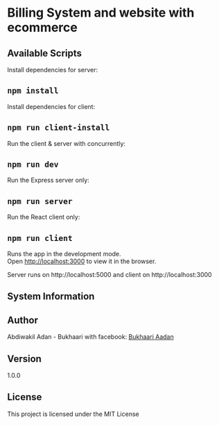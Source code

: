 # Billing System and website with ecommerce

## Available Scripts

 Install dependencies for server:
## `npm install`

 Install dependencies for client:
## `npm run client-install`

 Run the client & server with concurrently:
## `npm run dev`

Run the Express server only:
## `npm run server`

Run the React client only:
## `npm run client`

Runs the app in the development mode.\
Open [http://localhost:3000](http://localhost:3000) to view it in the browser.

 Server runs on http://localhost:5000 and client on http://localhost:3000


## System Information

## Author
Abdiwakil Adan - Bukhaari with facebook: [Bukhaari Aadan](https://www.facebook.com/maanlule)

## Version
1.0.0

## License
This project is licensed under the MIT License
